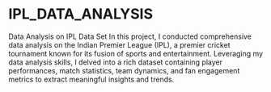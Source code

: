 # IPL_DATA_ANALYSIS
Data Analysis on IPL Data Set In this project, I conducted comprehensive data analysis on the Indian Premier League (IPL), a premier cricket tournament known for its fusion of sports and entertainment. Leveraging my data analysis skills, I delved into a rich dataset containing player performances, match statistics, team dynamics, and fan engagement metrics to extract meaningful insights and trends.
